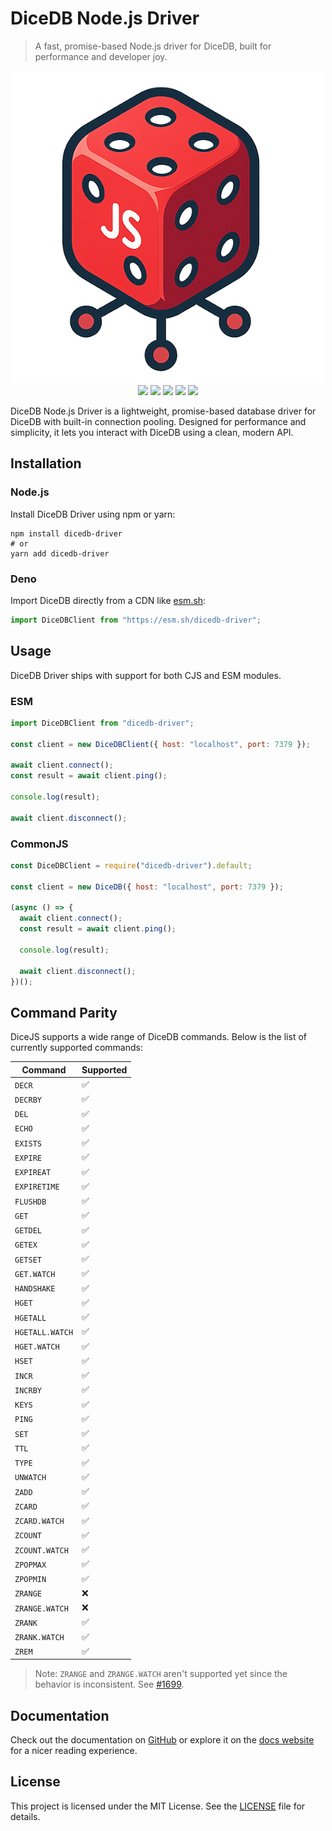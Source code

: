 # DiceDB Node.js Driver

> A fast, promise-based Node.js driver for DiceDB, built for performance and developer joy.

<p align="center">
    <img src="docs/dicedb.png" width="500" />
    <br />
    <img src="https://github.com/Aditya-ds-1806/dicedb-js/actions/workflows/build.yml/badge.svg"/>
    <img src="https://github.com/Aditya-ds-1806/dicedb-js/actions/workflows/test.yml/badge.svg"/>
    <img src="https://img.shields.io/npm/v/dicedb-driver" />
    <img src="https://img.shields.io/node/v/dicedb-driver" />
    <img src="https://img.shields.io/npm/types/dicedb-driver" />
</p>

DiceDB Node.js Driver is a lightweight, promise-based database driver for DiceDB with built-in connection pooling. Designed for performance and simplicity, it lets you interact with DiceDB using a clean, modern API.

## Installation

### Node.js

Install DiceDB Driver using npm or yarn:

```shell
npm install dicedb-driver
# or
yarn add dicedb-driver
```

### Deno

Import DiceDB directly from a CDN like [esm.sh](https://esm.sh):

```javascript
import DiceDBClient from "https://esm.sh/dicedb-driver";
```

## Usage

DiceDB Driver ships with support for both CJS and ESM modules.

### ESM

```javascript
import DiceDBClient from "dicedb-driver";

const client = new DiceDBClient({ host: "localhost", port: 7379 });

await client.connect();
const result = await client.ping();

console.log(result);

await client.disconnect();
```

### CommonJS

```javascript
const DiceDBClient = require("dicedb-driver").default;

const client = new DiceDB({ host: "localhost", port: 7379 });

(async () => {
  await client.connect();
  const result = await client.ping();

  console.log(result);

  await client.disconnect();
})();
```

## Command Parity

DiceJS supports a wide range of DiceDB commands. Below is the list of currently supported commands:

| **Command**      | **Supported** |
| ---------------- | ------------- |
| `DECR`           | ✅            |
| `DECRBY`         | ✅            |
| `DEL`            | ✅            |
| `ECHO`           | ✅            |
| `EXISTS`         | ✅            |
| `EXPIRE`         | ✅            |
| `EXPIREAT`       | ✅            |
| `EXPIRETIME`     | ✅            |
| `FLUSHDB`        | ✅            |
| `GET`            | ✅            |
| `GETDEL`         | ✅            |
| `GETEX`          | ✅            |
| `GETSET`         | ✅            |
| `GET.WATCH`      | ✅            |
| `HANDSHAKE`      | ✅            |
| `HGET`           | ✅            |
| `HGETALL`        | ✅            |
| `HGETALL.WATCH`  | ✅            |
| `HGET.WATCH`     | ✅            |
| `HSET`           | ✅            |
| `INCR`           | ✅            |
| `INCRBY`         | ✅            |
| `KEYS`           | ✅            |
| `PING`           | ✅            |
| `SET`            | ✅            |
| `TTL`            | ✅            |
| `TYPE`           | ✅            |
| `UNWATCH`        | ✅            |
| `ZADD`           | ✅            |
| `ZCARD`          | ✅            |
| `ZCARD.WATCH`    | ✅            |
| `ZCOUNT`         | ✅            |
| `ZCOUNT.WATCH`   | ✅            |
| `ZPOPMAX`        | ✅            |
| `ZPOPMIN`        | ✅            |
| `ZRANGE`         | ❌            |
| `ZRANGE.WATCH`   | ❌            |
| `ZRANK`          | ✅            |
| `ZRANK.WATCH`    | ✅            |
| `ZREM`           | ✅            |

> Note: `ZRANGE` and `ZRANGE.WATCH` aren't supported yet since the behavior is
inconsistent. See [#1699](https://github.com/DiceDB/dice/issues/1699).

## Documentation

Check out the documentation on [GitHub](https://github.com/Aditya-ds-1806/dicedb-driver/blob/main/docs/README.md) or explore it on the [docs website](https://aditya-ds-1806.github.io/dicedb-driver) for a nicer reading experience.

## License

This project is licensed under the MIT License. See the [LICENSE](./LICENSE) file for details.
